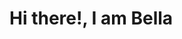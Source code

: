 

<html>
<head>
    <link rel="stylesheet" href="me.css">
</head>
<body>
   <div class="wrapper">
    <h1 class = "about"><span>Hi there!, I am Bella</span></h1>
       <div class="box">
           <div></div>
           <div></div>
           <div></div>
           <div></div>
           <div></div>
           <div></div>
           <div></div>
           <div></div>
           <div></div>
           <div></div>
       </div>
   </div>
</body>
</html>
<!--

**bellangowi/bellangowi** is a ✨ _special_ ✨ repository because its `README.md` (this file) appears on your GitHub profile.
### Hi there 👋
Here are some ideas to get you started:

- 🔭 I’m currently working on ...
- 🌱 I’m currently learning ...
- 👯 I’m looking to collaborate on ...
- 🤔 I’m looking for help with ...
- 💬 Ask me about ...
- 📫 How to reach me: ...
- 😄 Pronouns: ...
- ⚡ Fun fact: ...
-->
